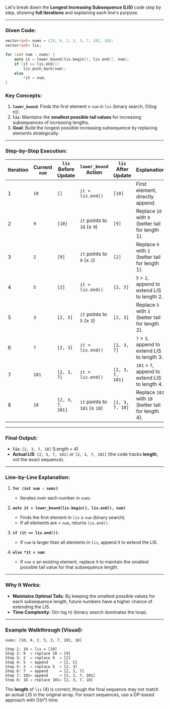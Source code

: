 Let's break down the **Longest Increasing Subsequence (LIS)** code step by step, showing **full iterations** and explaining each line's purpose.

---

### **Given Code**:
```cpp
vector<int> nums = {10, 9, 2, 5, 3, 7, 101, 18};
vector<int> lis;

for (int num : nums) {
    auto it = lower_bound(lis.begin(), lis.end(), num);
    if (it == lis.end())
        lis.push_back(num);
    else
        *it = num;
}
```

### **Key Concepts**:
1. **`lower_bound`**: Finds the first element ≥ `num` in `lis` (binary search, O(log n)).
2. **`lis`**: Maintains the **smallest possible tail values** for increasing subsequences of increasing lengths.
3. **Goal**: Build the longest possible increasing subsequence by replacing elements strategically.

---

### **Step-by-Step Execution**:

| **Iteration** | **Current `num`** | **`lis` Before Update** | **`lower_bound` Action**            | **`lis` After Update** | **Explanation** |
|---------------|-------------------|-------------------------|--------------------------------------|------------------------|-----------------|
| 1             | `10`              | `[]`                    | `it = lis.end()`                     | `[10]`                 | First element, directly append. |
| 2             | `9`               | `[10]`                  | `it` points to `10` (≥ `9`)          | `[9]`                  | Replace `10` with `9` (better tail for length 1). |
| 3             | `2`               | `[9]`                   | `it` points to `9` (≥ `2`)           | `[2]`                  | Replace `9` with `2` (better tail for length 1). |
| 4             | `5`               | `[2]`                   | `it = lis.end()`                     | `[2, 5]`               | `5` > `2`, append to extend LIS to length 2. |
| 5             | `3`               | `[2, 5]`                | `it` points to `5` (≥ `3`)           | `[2, 3]`               | Replace `5` with `3` (better tail for length 2). |
| 6             | `7`               | `[2, 3]`                | `it = lis.end()`                     | `[2, 3, 7]`            | `7` > `3`, append to extend LIS to length 3. |
| 7             | `101`             | `[2, 3, 7]`             | `it = lis.end()`                     | `[2, 3, 7, 101]`       | `101` > `7`, append to extend LIS to length 4. |
| 8             | `18`              | `[2, 3, 7, 101]`        | `it` points to `101` (≥ `18`)        | `[2, 3, 7, 18]`        | Replace `101` with `18` (better tail for length 4). |

---

### **Final Output**:
- **`lis`**: `[2, 3, 7, 18]` (Length = 4)
- **Actual LIS**: `[2, 5, 7, 101]` or `[2, 3, 7, 101]` (the code tracks **length**, not the exact sequence).

---

### **Line-by-Line Explanation**:
1. **`for (int num : nums)`**:
   - Iterates over each number in `nums`.

2. **`auto it = lower_bound(lis.begin(), lis.end(), num)`**:
   - Finds the first element in `lis` ≥ `num` (binary search).
   - If all elements are < `num`, returns `lis.end()`.

3. **`if (it == lis.end())`**:
   - If `num` is larger than all elements in `lis`, append it to extend the LIS.

4. **`else *it = num`**:
   - If `num` ≤ an existing element, replace it to maintain the smallest possible tail value for that subsequence length.

---

### **Why It Works**:
- **Maintains Optimal Tails**: By keeping the smallest possible values for each subsequence length, future numbers have a higher chance of extending the LIS.
- **Time Complexity**: O(n log n) (binary search dominates the loop).

---

### **Example Walkthrough** (Visual):
```
nums: [10, 9, 2, 5, 3, 7, 101, 18]

Step 1: 10 → lis = [10]
Step 2: 9  → replace 10 → [9]
Step 3: 2  → replace 9  → [2]
Step 4: 5  → append     → [2, 5]
Step 5: 3  → replace 5  → [2, 3]
Step 6: 7  → append     → [2, 3, 7]
Step 7: 101→ append     → [2, 3, 7, 101]
Step 8: 18 → replace 101→ [2, 3, 7, 18]
```

The **length** of `lis` (4) is correct, though the final sequence may not match an actual LIS in the original array. For exact sequences, use a DP-based approach with O(n²) time.

